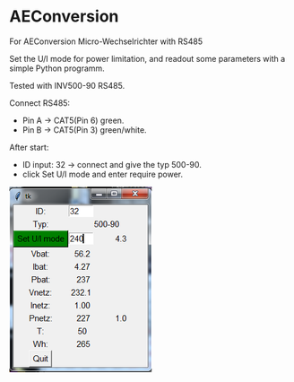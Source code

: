 # AEConversion
For AEConversion Micro-Wechselrichter with RS485

Set the U/I mode for power limitation, and readout some parameters with a simple Python programm.

Tested with INV500-90 RS485.

Connect RS485:  
   - Pin A  -> CAT5(Pin 6) green.  
   - Pin B  -> CAT5(Pin 3) green/white.  
   
After start:<br />
  - ID input: 32  -> connect and give the typ 500-90.  
  - click Set U/I mode and enter require power.  
  
  
![Python Input mask](./aeconversion.png)  
